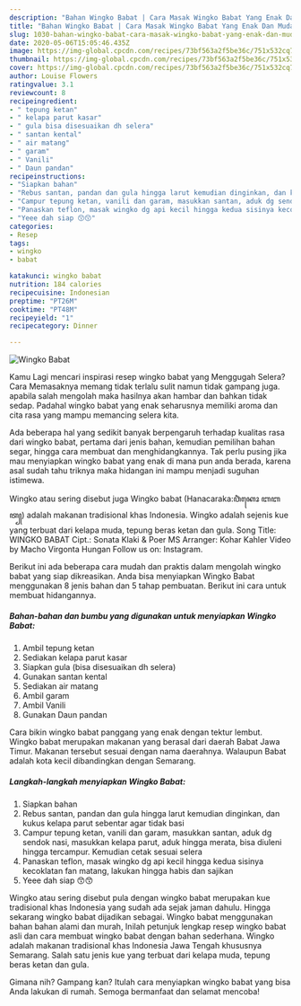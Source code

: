 ```yaml
---
description: "Bahan Wingko Babat | Cara Masak Wingko Babat Yang Enak Dan Mudah"
title: "Bahan Wingko Babat | Cara Masak Wingko Babat Yang Enak Dan Mudah"
slug: 1030-bahan-wingko-babat-cara-masak-wingko-babat-yang-enak-dan-mudah
date: 2020-05-06T15:05:46.435Z
image: https://img-global.cpcdn.com/recipes/73bf563a2f5be36c/751x532cq70/wingko-babat-foto-resep-utama.jpg
thumbnail: https://img-global.cpcdn.com/recipes/73bf563a2f5be36c/751x532cq70/wingko-babat-foto-resep-utama.jpg
cover: https://img-global.cpcdn.com/recipes/73bf563a2f5be36c/751x532cq70/wingko-babat-foto-resep-utama.jpg
author: Louise Flowers
ratingvalue: 3.1
reviewcount: 8
recipeingredient:
- " tepung ketan"
- " kelapa parut kasar"
- " gula bisa disesuaikan dh selera"
- " santan kental"
- " air matang"
- " garam"
- " Vanili"
- " Daun pandan"
recipeinstructions:
- "Siapkan bahan"
- "Rebus santan, pandan dan gula hingga larut kemudian dinginkan, dan kukus kelapa parut sebentar agar tidak basi"
- "Campur tepung ketan, vanili dan garam, masukkan santan, aduk dg sendok nasi, masukkan kelapa parut, aduk hingga merata, bisa diuleni hingga tercampur. Kemudian cetak sesuai selera"
- "Panaskan teflon, masak wingko dg api kecil hingga kedua sisinya kecoklatan fan matang, lakukan hingga habis dan sajikan"
- "Yeee dah siap 😙😙"
categories:
- Resep
tags:
- wingko
- babat

katakunci: wingko babat 
nutrition: 184 calories
recipecuisine: Indonesian
preptime: "PT26M"
cooktime: "PT48M"
recipeyield: "1"
recipecategory: Dinner

---
```



![Wingko Babat](https://img-global.cpcdn.com/recipes/73bf563a2f5be36c/751x532cq70/wingko-babat-foto-resep-utama.jpg)

Kamu Lagi mencari inspirasi resep wingko babat yang Menggugah Selera? Cara Memasaknya memang tidak terlalu sulit namun tidak gampang juga. apabila salah mengolah maka hasilnya akan hambar dan bahkan tidak sedap. Padahal wingko babat yang enak seharusnya memiliki aroma dan cita rasa yang mampu memancing selera kita.

Ada beberapa hal yang sedikit banyak berpengaruh terhadap kualitas rasa dari wingko babat, pertama dari jenis bahan, kemudian pemilihan bahan segar, hingga cara membuat dan menghidangkannya. Tak perlu pusing jika mau menyiapkan wingko babat yang enak di mana pun anda berada, karena asal sudah tahu triknya maka hidangan ini mampu menjadi suguhan istimewa.

Wingko atau sering disebut juga Wingko babat (Hanacaraka:ꦮꦶꦁꦏꦺꦴ ꦧꦧꦠ꧀) adalah makanan tradisional khas Indonesia. Wingko adalah sejenis kue yang terbuat dari kelapa muda, tepung beras ketan dan gula. Song Title: WINGKO BABAT Cipt.: Sonata Klaki &amp; Poer MS Arranger: Kohar Kahler Video by Macho Virgonta Hungan Follow us on: Instagram.


Berikut ini ada beberapa cara mudah dan praktis dalam mengolah wingko babat yang siap dikreasikan. Anda bisa menyiapkan Wingko Babat menggunakan 8 jenis bahan dan 5 tahap pembuatan. Berikut ini cara untuk membuat hidangannya.

<!--inarticleads1-->

##### Bahan-bahan dan bumbu yang digunakan untuk menyiapkan Wingko Babat:

1. Ambil  tepung ketan
1. Sediakan  kelapa parut kasar
1. Siapkan  gula (bisa disesuaikan dh selera)
1. Gunakan  santan kental
1. Sediakan  air matang
1. Ambil  garam
1. Ambil  Vanili
1. Gunakan  Daun pandan


Cara bikin wingko babat panggang yang enak dengan tektur lembut. Wingko babat merupakan makanan yang berasal dari daerah Babat Jawa Timur. Makanan tersebut sesuai dengan nama daerahnya. Walaupun Babat adalah kota kecil dibandingkan dengan Semarang. 

<!--inarticleads2-->

##### Langkah-langkah menyiapkan Wingko Babat:

1. Siapkan bahan
1. Rebus santan, pandan dan gula hingga larut kemudian dinginkan, dan kukus kelapa parut sebentar agar tidak basi
1. Campur tepung ketan, vanili dan garam, masukkan santan, aduk dg sendok nasi, masukkan kelapa parut, aduk hingga merata, bisa diuleni hingga tercampur. Kemudian cetak sesuai selera
1. Panaskan teflon, masak wingko dg api kecil hingga kedua sisinya kecoklatan fan matang, lakukan hingga habis dan sajikan
1. Yeee dah siap 😙😙


Wingko atau sering disebut pula dengan wingko babat merupakan kue tradisional khas Indonesia yang sudah ada sejak jaman dahulu. Hingga sekarang wingko babat dijadikan sebagai. Wingko babat menggunakan bahan bahan alami dan murah, Inilah petunjuk lengkap resep wingko babat asli dan cara membuat wingko babat dengan bahan sederhana. Wingko adalah makanan tradisional khas Indonesia Jawa Tengah khususnya Semarang. Salah satu jenis kue yang terbuat dari kelapa muda, tepung beras ketan dan gula. 

Gimana nih? Gampang kan? Itulah cara menyiapkan wingko babat yang bisa Anda lakukan di rumah. Semoga bermanfaat dan selamat mencoba!
